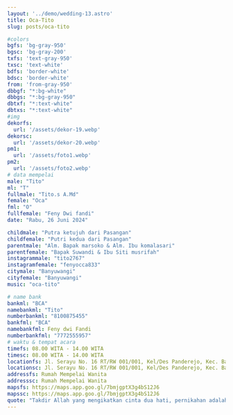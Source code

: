 ```yaml
---
layout: '../demo/wedding-13.astro'
title: Oca-Tito
slug: posts/oca-tito

#colors
bgfs: 'bg-gray-950'
bgsc: 'bg-gray-200'
txfs: 'text-gray-950'
txsc: 'text-white'
bdfs: 'border-white'
bdsc: 'border-white'
from: 'from-gray-950'
dbbgf: "*:bg-white"
dbbgs: "*:bg-gray-950"
dbtxf: "*:text-white"
dbtxs: "*:text-white"
#img
dekorfs: 
  url: '/assets/dekor-19.webp'
dekorsc: 
  url: '/assets/dekor-20.webp'
pm1: 
  url: '/assets/foto1.webp'
pm2: 
  url: '/assets/foto2.webp'
# data mempelai
male: "Tito"
ml: "T"
fullmale: "Tito.s A.Md"
female: "Oca"
fml: "O"
fullfemale: "Feny Dwi fandi"
date: "Rabu, 26 Juni 2024"

childmale: "Putra ketujuh dari Pasangan"
childfemale: "Putri kedua dari Pasangan"
parentmale: "Alm. Bapak marsoko & Alm. Ibu komalasari"
parentfemale: "Bapak Suwandi & Ibu Siti musrifah"
instagrammale: "tito2767"
instagramfemale: "fenyocca833"
citymale: "Banyuwangi"
cityfemale: "Banyuwangi"
music: "oca-tito"

# name bank
bankml: "BCA"
namebankml: "Tito"
numberbankml: "8100875455"
bankfml: "BCA"
namebankfml: Feny dwi Fandi
numberbankfml: "7772555957"
# waktu & tempat acara
timefs: 08.00 WITA - 14.00 WITA
timesc: 08.00 WITA - 14.00 WITA
locationfs: Jl. Serayu No. 16 RT/RW 001/001, Kel/Des Panderejo, Kec. Banyuwangi
locationsc: Jl. Serayu No. 16 RT/RW 001/001, Kel/Des Panderejo, Kec. Banyuwangi
addressfs: Rumah Mempelai Wanita
addresssc: Rumah Mempelai Wanita
mapsfs: https://maps.app.goo.gl/7bmjgptX3g4bS12J6 
mapssc: https://maps.app.goo.gl/7bmjgptX3g4bS12J6
quote: "Takdir Allah yang mengikatkan cinta dua hati, pernikahan adalah perjalanan spiritual yang disatukan oleh rahmat-Nya."
---
```

